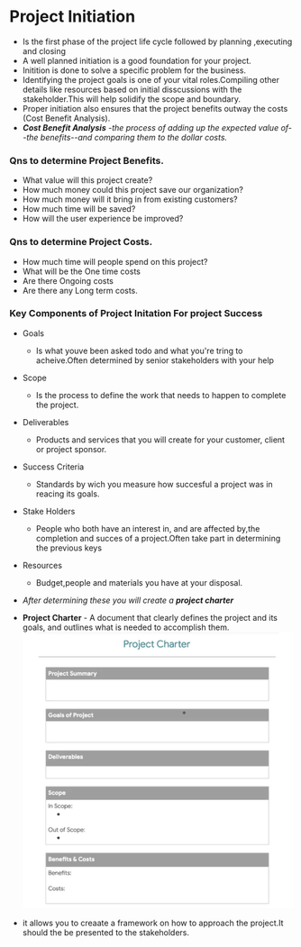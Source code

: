 # Project Initiation

- Is the first phase of the project life cycle followed by planning ,executing and closing
- A well planned initiation is a good foundation for your project.
- Initition is done to solve a specific problem for the business.
- Identifying the project goals is one of your vital roles.Compiling other details like resources based on initial disscussions with the stakeholder.This will help solidify the scope and boundary.
- Proper initiation also ensures that the project benefits outway the costs (Cost Benefit Analysis).
- _<b>Cost Benefit Analysis</b> -the process of adding up the expected value of--the benefits--and comparing them to the dollar costs._

### Qns to determine Project Benefits.

- What value will this project create?
- How much money could this project save our organization?
- How much money will it bring in from existing customers?
- How much time will be saved?
- How will the user experience be improved?

### Qns to determine Project Costs.

- How much time will people spend on this project?
- What will be the One time costs
- Are there Ongoing costs
- Are there any Long term costs.

### Key Components of Project Initation For project Success

- Goals
  - Is what youve been asked todo and what you're tring to acheive.Often determined by senior stakeholders with your help
- Scope
  - Is the process to define the work that needs to happen to complete the project.
- Deliverables
  - Products and services that you will create for your customer, client or project sponsor.
- Success Criteria
  - Standards by wich you measure how succesful a project was in reacing its goals.
- Stake Holders
  - People who both have an interest in, and are affected by,the completion and succes of a project.Often take part in determining the previous keys
- Resources

  - Budget,people and materials you have at your disposal.

- _After determining these you will create a <b>project charter</b>_

- **Project Charter** - A document that clearly defines the project and its goals, and outlines what is needed to accomplish them.
  ![project charter](../images/co2/projectcharter.png)

- it allows you to creaate a framework on how to approach the project.It should the be presented to the stakeholders.



